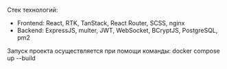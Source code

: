 Стек технологий:
- Frontend: React, RTK, TanStack, React Router, SCSS, nginx
- Backend: ExpressJS, multer, JWT, WebSocket, BCryptJS, PostgreSQL, pm2

Запуск проекта осуществляется при помощи команды: docker compose up --build
